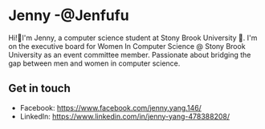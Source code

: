 # Jenny -@Jenfufu 

Hi!👋I'm Jenny, a computer science student at Stony Brook University 📖. I'm on the executive board for Women In Computer Science @ Stony Brook University as an event committee member.
Passionate about bridging the gap between men and women in computer science.

## Get in touch
- Facebook: https://www.facebook.com/jenny.yang.146/  
- LinkedIn: https://www.linkedin.com/in/jenny-yang-478388208/

<!--
**Jenfufu/Jenfufu** is a ✨ _special_ ✨ repository because its `README.md` (this file) appears on your GitHub profile.

Here are some ideas to get you started:

- 🔭 I’m currently working on ...
- 🌱 I’m currently learning ...
- 👯 I’m looking to collaborate on ...
- 🤔 I’m looking for help with ...
- 💬 Ask me about ...
- 📫 How to reach me: ...
- 😄 Pronouns: ...
- ⚡ Fun fact: ...
-->

